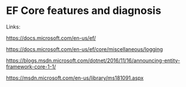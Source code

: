 # EF Core features and diagnosis

Links:

https://docs.microsoft.com/en-us/ef/

https://docs.microsoft.com/en-us/ef/core/miscellaneous/logging

https://blogs.msdn.microsoft.com/dotnet/2016/11/16/announcing-entity-framework-core-1-1/

https://msdn.microsoft.com/en-us/library/ms181091.aspx